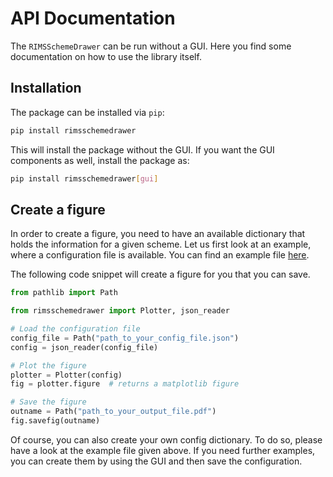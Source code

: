 # API Documentation

The `RIMSSchemeDrawer` can be run without a GUI.
Here you find some documentation on how to use the library itself.

## Installation

The package can be installed via `pip`:

```bash
pip install rimsschemedrawer
```

This will install the package without the GUI.
If you want the GUI components as well,
install the package as:

```bash
pip install rimsschemedrawer[gui]
```

## Create a figure

In order to create a figure,
you need to have an available dictionary that holds the information for a given scheme.
Let us first look at an example, where a configuration file is available.
You can find an example file
[here](https://github.com/RIMS-Code/RIMSSchemeDrawer/blob/main/examples/example_titanium.json).

The following code snippet will create a figure for you that you can save.

```python
from pathlib import Path

from rimsschemedrawer import Plotter, json_reader

# Load the configuration file
config_file = Path("path_to_your_config_file.json")
config = json_reader(config_file)

# Plot the figure
plotter = Plotter(config)
fig = plotter.figure  # returns a matplotlib figure

# Save the figure
outname = Path("path_to_your_output_file.pdf")
fig.savefig(outname)
```

Of course, you can also create your own config dictionary.
To do so, please have a look at the example file given above.
If you need further examples,
you can create them by using the GUI and then save the configuration.
